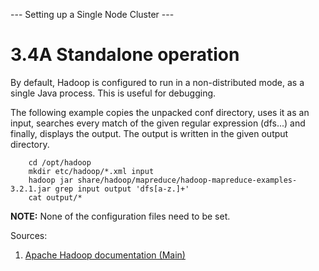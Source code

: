 --- Setting up a Single Node Cluster ---

# 3.4A Standalone operation

By default, Hadoop is configured to run in a non-distributed mode, as a single Java process. This is useful for debugging. <br>

The following example copies the unpacked conf directory, uses it as an input, searches every match of the given regular expression (dfs...) and finally, displays the output. The output is written in the given output directory.
```
	cd /opt/hadoop
	mkdir etc/hadoop/*.xml input
	hadoop jar share/hadoop/mapreduce/hadoop-mapreduce-examples-3.2.1.jar grep input output 'dfs[a-z.]+'
	cat output/*
```

**NOTE:** None of the configuration files need to be set.

Sources:
1. [Apache Hadoop documentation (Main)](https://hadoop.apache.org/docs/r3.2.1/hadoop-project-dist/hadoop-common/SingleCluster.html)
